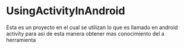 # UsingActivityInAndroid
Esta es un proyecto en el cual se utilizan lo que es llamado en android activity para asi de esta manera obtener mas conocimiento del a herramienta
